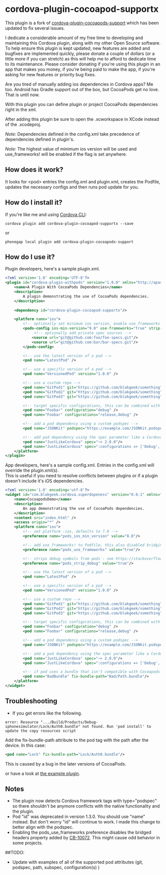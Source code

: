 # cordova-plugin-cocoapod-supportx
This plugin is a fork of [cordova-plugin-cocoapods-support](https://github.com/blakgeek/cordova-plugin-cocoapods-support) which has been updated to fix several issues.

I dedicate a considerable amount of my free time to developing and maintaining this Cordova plugin, along with my other Open Source software.
To help ensure this plugin is kept updated, new features are added and bugfixes are implemented quickly, please donate a couple of dollars (or a little more if you can stretch) as this will help me to afford to dedicate time to its maintenance. Please consider donating if you're using this plugin in an app that makes you money, if you're being paid to make the app, if you're asking for new features or priority bug fixes.
<!-- END DONATE -->


Are you tired of manually adding ios dependencies in Cordova apps?  Me too.  Android has Gradle support out of the box, but
CocoaPods get no love.  That is until now.  

With this plugin you can define plugin or project CocoaPods dependencies right in the xml.
 
After adding this plugin be sure to open the .xcworkspace in XCode instead of the .xcodeproj.

*Note*: Dependencies defined in the config.xml take precedence of dependencies defined in plugin's.

*Note*: The highest value of minimum ios version will be used and use_frameworks! will be enabled if the flag is set anywhere.
 
## How does it work?
It looks for &lt;pod&gt; entries the config.xml and plugin.xml, creates the Podfile, updates the necessary configs and 
then runs pod update for you.

## How do I install it?

If you're like me and using [Cordova CLI](http://cordova.apache.org/):
```
cordova plugin add cordova-plugin-cocoapod-supportx --save
```

or

```
phonegap local plugin add cordova-plugin-cocoapodx-support
```

## How do I use it?  
 
Plugin developers, here's a sample plugin.xml.  
```xml
<?xml version='1.0' encoding='UTF-8'?>
<plugin id="cordova-plugin-withpods" version="1.0.0" xmlns="http://apache.org/cordova/ns/plugins/1.0">
    <name>A Plugin With CocoaPods Dependencies</name>
    <description>
        A plugin demonstrating the use of CocoaPods dependencies.
    </description>
    
    <dependency id="cordova-plugin-cocoapod-supportx"/>

    <platform name="ios">
        <!-- optionally set minimum ios version, enable use_frameworks and strip debug symbols -->
        <pods-config ios-min-version="9.0" use-frameworks="true" strip-debug="true">
             <!-- optionally add private spec sources -->
            <source url="git@github.com:foo/foo-specs.git"/>
            <source url="git@github.com:bar/bar-specs.git"/>
        </pods-config>

        <!-- use the latest version of a pod -->
        <pod name="LatestPod" />

        <!-- use a specific version of a pod -->
        <pod name="VersionedPod" version="1.0.0" />

        <!-- use a custom repo -->
        <pod name="GitPod1" git="https://github.com/blakgeek/something" tag="v1.0.1" />
        <pod name="GitPod2" git="https://github.com/blakgeek/something" branch="wood" />
        <pod name="GitPod3" git="https://github.com/blakgeek/something" commit="1b33368" />

        <!-- target specific configurations, this can be combined with all other options -->
        <pod name="Foobar" configuration="debug" />
        <pod name="Foobar" configurations="release,debug" />

        <!-- add a pod dependency using a custom podspec -->
        <pod name="JSONKit" podspec="https://example.com/JSONKit.podspec" />

        <!-- add pod dependency using the spec parameter like a Cordova framework -->
        <pod name="JustLikeCordova" spec="~> 2.0.0"/>
        <pod name="JustLikeCordova" spec=":configurations => ['Debug', 'Beta']"/>
    </platform>
</plugin>
```

App developers, here's a sample config.xml.  Entries in the config.xml will override the plugin.xml(s).  
This is useful if you need to resolve conflicts between plugins or if a plugin doesn't include it's iOS dependencies. 
```xml
<?xml version='1.0' encoding='utf-8'?>
<widget id="com.blakgeek.cordova.superdopeness" version="0.0.1" xmlns="http://www.w3.org/ns/widgets" xmlns:cdv="http://cordova.apache.org/ns/1.0">
    <name>CocoapodsDemo</name>
    <description>
        An app demonstrating the use of CocoaPods dependencies.
    </description>
    <content src="index.html" />
    <access origin="*" />
    <platform name="ios">
        <!-- set platform :ios, defaults to 7.0 -->
        <preference name="pods_ios_min_version" value="8.0"/>

        <!-- add use_frameworks! to Podfile, this also disabled bridging headers -->
        <preference name="pods_use_frameworks" value="true"/>

        <!-- strips debug symbols from pods - see https://stackoverflow.com/a/48518656/777265 -->
        <preference name="pods_strip_debug" value="true"/>

        <!-- use the latest version of a pod -->
        <pod name="LatestPod" />

        <!-- use a specific version of a pod -->
        <pod name="VersionedPod" version="1.0.0" />

        <!-- use a custom repo -->
        <pod name="GitPod1" git="https://github.com/blakgeek/something" tag="v1.0.1" />
        <pod name="GitPod2" git="https://github.com/blakgeek/something" branch="wood" />
        <pod name="GitPod3" git="https://github.com/blakgeek/something" commit="1b33368" />

        <!-- target specific configurations, this can be combined with all other options -->
        <pod name="Foobar" configuration="debug" />
        <pod name="Foobar" configurations="release,debug" />

        <!-- add a pod dependency using a custom podspec -->
        <pod name="JSONKit" podspec="https://example.com/JSONKit.podspec" />

        <!-- add a pod dependency using the spec parameter like a Cordova framework -->
        <pod name="JustLikeCordova" spec="~> 2.0.0"/>
        <pod name="JustLikeCordova" spec=":configurations => ['Debug', 'Beta']"/>

        <!-- if pod uses a bundle that isn't compatible with Cocoapods 1.x -->
        <pod name="BadBundle" fix-bundle-path="Bad/Path.bundle"/>
    </platform>
</widget>
```

## Troubleshooting
* If you get errors like the following.
```
error: Resource ".../Build/Products/Debug-iphonesimulator/Lock/Auth0.bundle" not found. Run 'pod install' to update the copy resources script
```
Add the fix-bundle-path attribute to the pod tag with the path after the device.  In this case:
```xml
<pod name="Lock" fix-bundle-path="Lock/Auth0.bundle"/>
```
This is caused by a bug in the later versions of CocoaPods.

or have a look at [the example plugin](https://github.com/blakgeek/cordova-plugin-cocoapods-support-example).

## Notes
* The plugin now detects Cordova framework tags with type="podspec" so there shouldn't be anymore conflicts with the native functionality and the plugin.
* Pod "id" was deprecated in version 1.3.0.  You should use "name" instead.  But don't worry "id" will continue to work. 
I made this change to better align with the podspec.
* Enabling the pods_use_frameworks preference disables the bridged headers property added by 
[CB-10072](https://issues.apache.org/jira/browse/CB-10072).  This might cause odd behavior in some projects.  


##TODO:
* Update with examples of all of the supported pod attributes (git, podspec, path, subspec, configuration(s) )



[bad_resource]: ./bad_resource.png "Bad Resource"
[linker_error]: ./linker_error.png "Linker Error"





